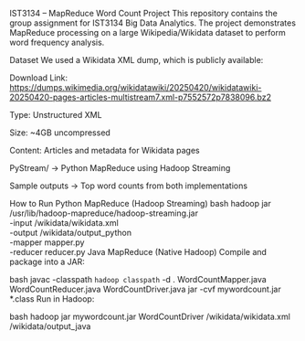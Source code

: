 IST3134 – MapReduce Word Count Project
This repository contains the group assignment for IST3134 Big Data Analytics.
The project demonstrates MapReduce processing on a large Wikipedia/Wikidata dataset to perform word frequency analysis.

Dataset
We used a Wikidata XML dump, which is publicly available:

Download Link:
https://dumps.wikimedia.org/wikidatawiki/20250420/wikidatawiki-20250420-pages-articles-multistream7.xml-p7552572p7838096.bz2

Type: Unstructured XML

Size: ~4GB uncompressed

Content: Articles and metadata for Wikidata pages

PyStream/ → Python MapReduce using Hadoop Streaming

Sample outputs → Top word counts from both implementations

How to Run
Python MapReduce (Hadoop Streaming)
bash
hadoop jar /usr/lib/hadoop-mapreduce/hadoop-streaming.jar \
    -input /wikidata/wikidata.xml \
    -output /wikidata/output_python \
    -mapper mapper.py \
    -reducer reducer.py
Java MapReduce (Native Hadoop)
Compile and package into a JAR:

bash
javac -classpath `hadoop classpath` -d . WordCountMapper.java WordCountReducer.java WordCountDriver.java
jar -cvf mywordcount.jar *.class
Run in Hadoop:

bash
hadoop jar mywordcount.jar WordCountDriver /wikidata/wikidata.xml /wikidata/output_java
